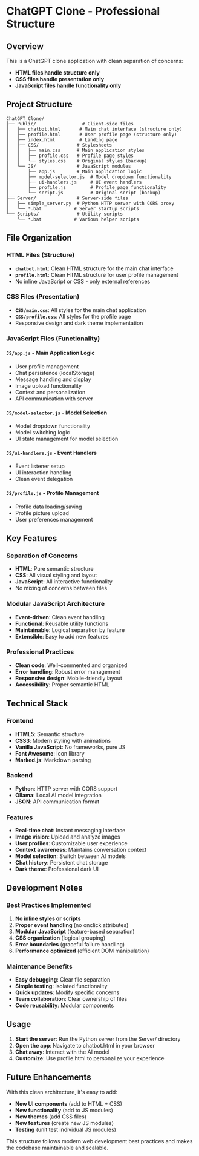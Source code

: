 # ChatGPT Clone - Professional Structure

## Overview
This is a ChatGPT clone application with clean separation of concerns:
- **HTML files handle structure only**
- **CSS files handle presentation only**  
- **JavaScript files handle functionality only**

## Project Structure

```
ChatGPT Clone/
├── Public/                 # Client-side files
│   ├── chatbot.html       # Main chat interface (structure only)
│   ├── profile.html       # User profile page (structure only)
│   ├── index.html         # Landing page
│   ├── CSS/              # Stylesheets
│   │   ├── main.css      # Main application styles
│   │   ├── profile.css   # Profile page styles
│   │   └── styles.css    # Original styles (backup)
│   └── JS/               # JavaScript modules
│       ├── app.js        # Main application logic
│       ├── model-selector.js  # Model dropdown functionality
│       ├── ui-handlers.js     # UI event handlers
│       ├── profile.js         # Profile page functionality
│       └── script.js          # Original script (backup)
├── Server/               # Server-side files
│   ├── simple_server.py  # Python HTTP server with CORS proxy
│   └── *.bat            # Server startup scripts
└── Scripts/              # Utility scripts
    └── *.bat            # Various helper scripts
```

## File Organization

### HTML Files (Structure)
- **`chatbot.html`**: Clean HTML structure for the main chat interface
- **`profile.html`**: Clean HTML structure for user profile management
- No inline JavaScript or CSS - only external references

### CSS Files (Presentation)
- **`CSS/main.css`**: All styles for the main chat application
- **`CSS/profile.css`**: All styles for the profile page
- Responsive design and dark theme implementation

### JavaScript Files (Functionality)

#### `JS/app.js` - Main Application Logic
- User profile management
- Chat persistence (localStorage)
- Message handling and display
- Image upload functionality
- Context and personalization
- API communication with server

#### `JS/model-selector.js` - Model Selection
- Model dropdown functionality
- Model switching logic
- UI state management for model selection

#### `JS/ui-handlers.js` - Event Handlers
- Event listener setup
- UI interaction handling
- Clean event delegation

#### `JS/profile.js` - Profile Management
- Profile data loading/saving
- Profile picture upload
- User preferences management

## Key Features

### Separation of Concerns
- **HTML**: Pure semantic structure
- **CSS**: All visual styling and layout
- **JavaScript**: All interactive functionality
- No mixing of concerns between files

### Modular JavaScript Architecture
- **Event-driven**: Clean event handling
- **Functional**: Reusable utility functions
- **Maintainable**: Logical separation by feature
- **Extensible**: Easy to add new features

### Professional Practices
- **Clean code**: Well-commented and organized
- **Error handling**: Robust error management
- **Responsive design**: Mobile-friendly layout
- **Accessibility**: Proper semantic HTML

## Technical Stack

### Frontend
- **HTML5**: Semantic structure
- **CSS3**: Modern styling with animations
- **Vanilla JavaScript**: No frameworks, pure JS
- **Font Awesome**: Icon library
- **Marked.js**: Markdown parsing

### Backend
- **Python**: HTTP server with CORS support
- **Ollama**: Local AI model integration
- **JSON**: API communication format

### Features
- **Real-time chat**: Instant messaging interface
- **Image vision**: Upload and analyze images
- **User profiles**: Customizable user experience
- **Context awareness**: Maintains conversation context
- **Model selection**: Switch between AI models
- **Chat history**: Persistent chat storage
- **Dark theme**: Professional dark UI

## Development Notes

### Best Practices Implemented
1. **No inline styles or scripts**
2. **Proper event handling** (no onclick attributes)
3. **Modular JavaScript** (feature-based separation)
4. **CSS organization** (logical grouping)
5. **Error boundaries** (graceful failure handling)
6. **Performance optimized** (efficient DOM manipulation)

### Maintenance Benefits
- **Easy debugging**: Clear file separation
- **Simple testing**: Isolated functionality
- **Quick updates**: Modify specific concerns
- **Team collaboration**: Clear ownership of files
- **Code reusability**: Modular components

## Usage

1. **Start the server**: Run the Python server from the Server/ directory
2. **Open the app**: Navigate to chatbot.html in your browser
3. **Chat away**: Interact with the AI model
4. **Customize**: Use profile.html to personalize your experience

## Future Enhancements

With this clean architecture, it's easy to add:
- **New UI components** (add to HTML + CSS)
- **New functionality** (add to JS modules)
- **New themes** (add CSS files)
- **New features** (create new JS modules)
- **Testing** (unit test individual JS modules)

This structure follows modern web development best practices and makes the codebase maintainable and scalable.
